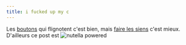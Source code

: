 ```yaml
---
title: i fucked up my c
---
```


Les [boutons](http://gtmcknight.com/buttons/) qui flignotent c'est bien, mais
[faire les siens](http://kalsey.com/tools/buttonmaker/) c'est mieux.  
D'ailleurs ce post est ![nutella powered](./pics/nutellabutton.gif)

